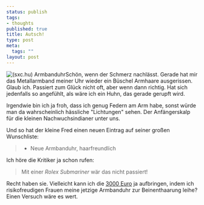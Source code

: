 ```yaml
--- 
status: publish
tags: 
- thoughts
published: true
title: Autsch!
type: post
meta: 
  tags: ""
layout: post
---
```

<img src='http://fredericiana.de/uploads/050301watch.jpg' alt='(sxc.hu) Armbanduhr' class="alignleft border" />Schön, wenn der Schmerz nachlässt. Gerade hat mir das Metallarmband meiner Uhr wieder ein Büschel Armhaare ausgerissen. Glaub ich. Passiert zum Glück nicht oft, aber wenn dann richtig. Hat sich jedenfalls so angefühlt, als wäre ich ein Huhn, das gerade gerupft wird.

Irgendwie bin ich ja froh, dass ich genug Federn am Arm habe, sonst würde man da wahrscheinlich hässliche "Lichtungen" sehen. Der Anfängerskalp für die kleinen Nachwuchsindianer unter uns.

Und so hat der kleine Fred einen neuen Eintrag auf seiner großen Wunschliste:
<blockquote><ul>
	<li>Neue Armbanduhr, haarfreundlich</li>
</ul>
</blockquote>

Ich höre die Kritiker ja schon rufen:

<blockquote>Mit einer <em>Rolex Submariner</em> wär das nicht passiert!</blockquote>

Recht haben sie. Vielleicht kann ich die <a href="http://uhrentick.piranho.de/uhrentest/rolex_sub/test_rolex_sub.htm">3000 Euro</a> ja aufbringen, indem ich risikofreudigen Frauen meine jetzige Armbanduhr zur Beinenthaarung leihe? Einen Versuch wäre es wert.
